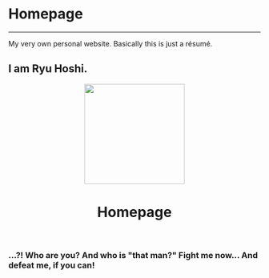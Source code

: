 # Homepage
<hr>
<p>My very own personal website. Basically this is just a résumé.</p>
<h2>I am Ryu Hoshi.</h2>
<p align="center">
   <a href="https://j-a-c-k-m-a-n.github.io/homepage/" target="_blank">
    <img src="https://vignette.wikia.nocookie.net/streetfighter/images/4/46/Ryurender.png/revision/latest?cb=20170728171704"                      height="200">
   </a>
   <h1 align="center">Homepage</h1>
    <br>
</p>

<h3>...?! Who are you? And who is "that man?" Fight me now... And defeat me, if you can!</h3>
